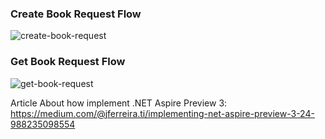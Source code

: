 ### Create Book Request Flow
![create-book-request](https://github.com/user-attachments/assets/1c1b725b-5d34-419e-937a-bfb8cfc1ab9d)

### Get Book Request Flow
![get-book-request](https://github.com/user-attachments/assets/18cc0357-6532-409c-9b48-135f3109ba02)

Article About how implement .NET Aspire Preview 3: https://medium.com/@jferreira.ti/implementing-net-aspire-preview-3-24-988235098554
